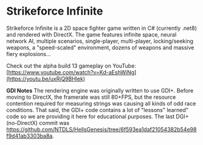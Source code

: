 # Strikeforce Infinite

Strikeforce Infinite is a 2D space fighter game written in C# (currently .net8) and rendered with DirectX.
The game features infinite space, neural network AI, multiple scenarios, single-player, multi-player, locking/seeking weapons, a "speed-scaled" environment, dozens of weapons and massive fiery explosions...

Check out the alpha build 13 gameplay on YouTube: [https://www.youtube.com/watch?v=Kd-aEshWiNg](https://youtu.be/uxRjQ9BHlek)

**GDI Notes**
The rendering engine was originally written to use GDI+. Before moving to DirectX, the framerate was still 80+FPS, but the resource contention required for measuring strings was causing all kinds of odd race conditions. That said, the GDI+ code contains a lot of "lessons" learned" code so we are providing it here for educational purposes. The last DGI+ (no-DirectX) commit was https://github.com/NTDLS/HellsGenesis/tree/6f593ea1daf21054382b54e98f9d41ab3303ba8a.

